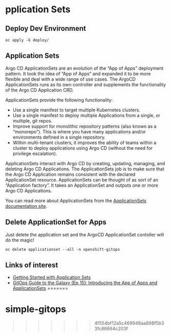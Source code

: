 
# pplication Sets

## Deploy Dev Environment

```
oc apply -k deploy/
```

## Application Sets

Argo CD ApplicationSets are an evolution of the “App of Apps” deployment pattern. It took the idea of “App of Apps” and expanded it to be more flexible and deal with a wide range of use cases. The ArgoCD ApplicationSets runs as its own controller and supplements the functionality of the Argo CD Application CRD.

ApplicationSets provide the following functionality:

* Use a single manifest to target multiple Kubernetes clusters.
* Use a single manifest to deploy multiple Applications from a single, or multiple, git repos.
* Improve support for monolithic repository patterns (also known as a “monorepo”). This is where you have many applications and/or environments defined in a single repository.
* Within multi-tenant clusters, it improves the ability of teams within a cluster to deploy applications using Argo CD (without the need for privilege escalation).

ApplicationSets interact with Argo CD by creating, updating, managing, and deleting Argo CD Applications. The ApplicationSets job is to make sure that the Argo CD Application remains consistent with the declared ApplicationSet resource. ApplicationSets can be thought of as sort of an “Application factory”. It takes an ApplicationSet and outputs one or more Argo CD Applications.

You can read more about ApplicationSets from the [ApplicationSets documentation site](https://argocd-applicationset.readthedocs.io/en/stable/).

## Delete ApplicationSet for Apps

Just delete the application set and the ArgoCD ApplicationSet contoller will do the magic!

```
oc delete applicationset --all -n openshift-gitops
```

## Links of interest

* [Getting Started with Application Sets](https://cloud.redhat.com/blog/getting-started-with-applicationsets)
* [GitOps Guide to the Galaxy (Ep 15): Introducing the App of Apps and ApplicationSets](https://www.youtube.com/watch?v=HqzUIJMYnfY&ab_channel=OpenShift)
=======
# simple-gitops
>>>>>>> 4f554bf12a5c469948aa898f5b33fc86664c203f
